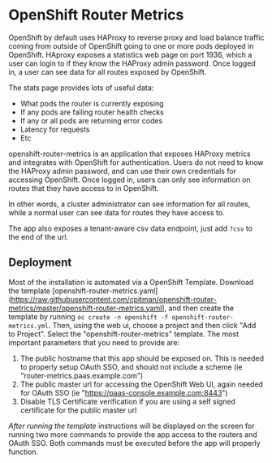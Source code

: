 # OpenShift Router Metrics

OpenShift by default uses HAProxy to reverse proxy and load balance 
traffic coming from outside of OpenShift going to one or more pods 
deployed in OpenShift. HAproxy exposes a statistics web page on port 1936, which
a user can login to if they know the HAProxy admin password. Once logged in, a
user can see data for all routes exposed by OpenShift.

The stats page provides lots of useful data:

* What pods the router is currently exposing
* If any pods are failing router health checks
* If any or all pods are returning error codes
* Latency for requests
* Etc

openshift-router-metrics is an application that exposes HAProxy metrics and
integrates with OpenShift for authentication. Users do not need to know the
HAProxy admin password, and can use their own credentials for accessing
OpenShift. Once logged in, users can only see information on routes that they
have access to in OpenShift.

In other words, a cluster administrator can see information for all routes,
while a normal user can see data for routes they have access to.

The app also exposes a tenant-aware csv data endpoint, just add `?csv` to the
end of the url.

## Deployment

Most of the installation is automated via a OpenShift Template. Download the
template
[openshift-router-metrics.yaml](https://raw.githubusercontent.com/cpitman/openshift-router-metrics/master/openshift-router-metrics.yaml],
and then create the template by running `oc create -n openshift -f
openshift-router-metrics.yml`. Then, using the web ui, choose a project and then
click "Add to Project". Select the "openshift-router-metrics" template. The most
important parameters that you need to provide are:

1. The public hostname that this app should be exposed on. This is needed to
   properly setup OAuth SSO, and should not include a scheme (ie
   "router-metrics.paas.example.com")
2. The public master url for accessing the OpenShift Web UI, again needed for
   OAuth SSO (ie "https://paas-console.example.com:8443")
3. Disable TLS Certificate verification if you are using a self signed
   certificate for the public master url

*After running the template* instructions will be displayed on the screen for
running two more commands to provide the app access to the routers and OAuth
SSO. Both commands must be executed before the app will properly function.
